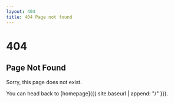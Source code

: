 ```yaml
---
layout: 404
title: 404 Page not found
---
```


# 404

## Page Not Found

Sorry, this page does not exist.

You can head back to [homepage]({{ site.baseurl | append: "/" }}).
